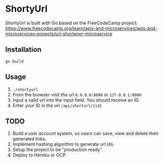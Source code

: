 # ShortyUrl
ShortyUrl is built with Go based on the FreeCodeCamp project:
https://www.freecodecamp.org/learn/apis-and-microservices/apis-and-microservices-projects/url-shortener-microservice

## Installation
`go build`

## Usage 
1. `./shortyurl`
2. From the browser visit the url `0.0.0.0:8080` or `127.0.0.1:8080`
3. Input a valid url into the input field. You should receive an ID.
3. Enter your ID in the url `/api/shorturl/{id}`

## TODO

1. Build a user account system, so users can save, view and delete their generated links.
2. Implement hashing algorithm to generate url ids.
3. Setup the project to be "production ready".
4. Deploy to Heroku or GCP.

